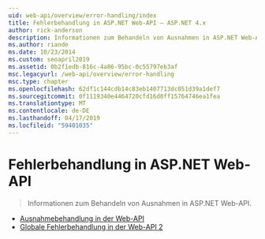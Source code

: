 ```yaml
---
uid: web-api/overview/error-handling/index
title: Fehlerbehandlung in ASP.NET Web-API – ASP.NET 4.x
author: rick-anderson
description: Informationen zum Behandeln von Ausnahmen in ASP.NET Web-API.
ms.author: riande
ms.date: 10/23/2014
ms.custom: seoapril2019
ms.assetid: 0b2f1edb-816c-4a86-95bc-0c55797eb3af
msc.legacyurl: /web-api/overview/error-handling
msc.type: chapter
ms.openlocfilehash: 62df1c144cdb14c83eb1407713dc051d39a1def7
ms.sourcegitcommit: 0f1119340e4464720cfd16d0ff15764746ea1fea
ms.translationtype: MT
ms.contentlocale: de-DE
ms.lasthandoff: 04/17/2019
ms.locfileid: "59401035"
---
```

# <a name="error-handling-in-aspnet-web-api"></a>Fehlerbehandlung in ASP.NET Web-API

> Informationen zum Behandeln von Ausnahmen in ASP.NET Web-API.


- [Ausnahmebehandlung in der Web-API](exception-handling.md)
- [Globale Fehlerbehandlung in der Web-API 2](web-api-global-error-handling.md)

